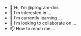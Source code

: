- 👋 Hi, I’m @program-dns
- 👀 I’m interested in ...
- 🌱 I’m currently learning ...
- 💞️ I’m looking to collaborate on ...
- 📫 How to reach me ...

<!---
program-dns/program-dns is a ✨ special ✨ repository because its `README.md` (this file) appears on your GitHub profile.
You can click the Preview link to take a look at your changes.
--->
